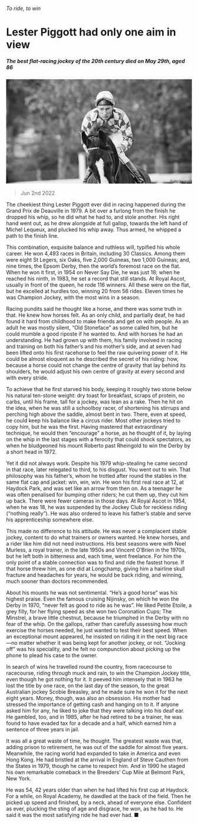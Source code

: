 ###### To ride, to win

# Lester Piggott had only one aim in view 

##### The best flat-racing jockey of the 20th century died on May 29th, aged 86 

![image](images/20220604_OBP002.jpg) 

> Jun 2nd 2022 

The cheekiest thing Lester Piggott ever did in racing happened during the Grand Prix de Deauville in 1979. A bit over a furlong from the finish he dropped his whip, so he did what he had to, and stole another. His right hand went out, as he drew alongside at full gallop, towards the left hand of Michel Lequeux, and plucked his whip away. Thus armed, he whipped a path to the finish line.

This combination, exquisite balance and ruthless will, typified his whole career. He won 4,493 races in Britain, including 30 Classics. Among them were eight St Legers, six Oaks, five 2,000 Guineas, two 1,000 Guineas; and, nine times, the Epsom Derby, then the world’s foremost race on the flat. When he won it first, in 1954 on Never Say Die, he was just 18; when he reached his ninth, in 1983, he set a record that still stands. At Royal Ascot, usually in front of the queen, he rode 116 winners. All these were on the flat, but he excelled at hurdles too, winning 20 from 56 rides. Eleven times he was Champion Jockey, with the most wins in a season. 

Racing pundits said he thought like a horse, and there was some truth in that. He knew how horses felt. As an only child, and partially deaf, he had found it hard from childhood to make friends and get on with people. As an adult he was mostly silent, “Old Stoneface” as some called him, but he could mumble a good riposte if he wanted to. And with horses he had an understanding. He had grown up with them, his family involved in racing and training on both his father’s and his mother’s side, and at seven had been lifted onto his first racehorse to feel the raw quivering power of it. He could be almost eloquent as he described the secret of his riding: how, because a horse could not change the centre of gravity that lay behind its shoulders, he would adjust his own centre of gravity at every second and with every stride. 

 To achieve that he first starved his body, keeping it roughly two stone below his natural ten-stone weight: dry toast for breakfast, scraps of protein, no carbs, until his frame, tall for a jockey, was lean as a rake. Then he hit on the idea, when he was still a schoolboy racer, of shortening his stirrups and perching high above the saddle, almost bent in two. There, even at speed, he could keep his balance like a circus rider. Most other jockeys tried to copy him, but he was the first. Having mastered that extraordinary technique, he would then “encourage” a horse, as he thought of it, by laying on the whip in the last stages with a ferocity that could shock spectators, as when he bludgeoned his mount Roberto past Rheingold to win the Derby by a short head in 1972. 

Yet it did not always work. Despite his 1979 whip-stealing he came second in that race, later relegated to third, to his disgust. You went out to win. That philosophy was his father’s, whom he trotted after round the stables in the same flat cap and jacket: win, win, win. He won his first real race at 12, at Haydock Park, and was set like an arrow from then on. As a teenager he was often penalised for bumping other riders; he cut them up, they cut him up back. There were fewer cameras in those days. At Royal Ascot in 1954, when he was 18, he was suspended by the Jockey Club for reckless riding (“nothing really”). He was also ordered to leave his father’s stable and serve his apprenticeship somewhere else. 

This made no difference to his attitude. He was never a complacent stable jockey, content to do what trainers or owners wanted. He knew horses, and a rider like him did not need instructions. His best seasons were with Noel Murless, a royal trainer, in the late 1950s and Vincent O’Brien in the 1970s, but he left both in bitterness and, each time, went freelance. For him the only point of a stable connection was to find and ride the fastest horse. If that horse threw him, as one did at Longchamp, giving him a hairline skull fracture and headaches for years, he would be back riding, and winning, much sooner than doctors recommended. 

About his mounts he was not sentimental. “He’s a good horse” was his highest praise. Even the famous cruising Nijinsky, on which he won the Derby in 1970, “never felt as good to ride as he was”. He liked Petite Etoile, a grey filly, for her flying speed as she won two Coronation Cups; The Minstrel, a brave little chestnut, because he triumphed in the Derby with no fear of the whip. On the gallops, rather than carefully assessing how much exercise the horses needed, he just wanted to test their best speed. When an exceptional mount appeared, he insisted on riding it in the next big race—no matter whether it was being kept for another jockey, or not. “Jocking off” was his speciality, and he felt no compunction about picking up the phone to plead his case to the owner. 

In search of wins he travelled round the country, from racecourse to racecourse, riding through muck and rain, to win the Champion Jockey title, even though he got nothing for it. It peeved him intensely that in 1963 he lost the title by one race, on the last day of the season, to the great Australian jockey Scobie Breasley, and he made sure he won it for the next eight years. Money, though, was also an obsession. His mother had stressed the importance of getting cash and hanging on to it. If anyone asked him for any, he liked to joke that they were talking into his deaf ear. He gambled, too, and in 1985, after he had retired to be a trainer, he was found to have evaded tax for a decade and a half, which earned him a sentence of three years in jail. 

It was all a great waste of time, he thought. The greatest waste was that, adding prison to retirement, he was out of the saddle for almost five years. Meanwhile, the racing world had expanded to take in America and even Hong Kong. He had bristled at the arrival in England of Steve Cauthen from the States in 1979, though he came to respect him. And in 1990 he staged his own remarkable comeback in the Breeders’ Cup Mile at Belmont Park, New York. 

He was 54, 42 years older than when he had lifted his first cup at Haydock. For a while, on Royal Academy, he dawdled at the back of the field. Then he picked up speed and finished, by a neck, ahead of everyone else. Confident as ever, plucking the sting of age and disgrace, he won, as he had to. He said it was the most satisfying ride he had ever had. ■

